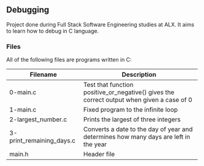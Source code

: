 ## Debugging
Project done during Full Stack Software Engineering studies at ALX. It aims to learn how to debug in C language.

### Files
All of the following files are programs written in C:

| Filename | Description |
|----------|-------------|
| 0-main.c | Test that function positive_or_negative() gives the correct output when given a case of 0 |
| 1-main.c | Fixed program to the infinite loop |
| 2-largest_number.c | Prints the largest of three integers |
| 3-print_remaining_days.c | Converts a date to the day of year and determines how many days are left in the year |
| main.h | Header file |
